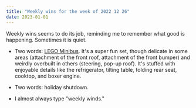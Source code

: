 ```yaml
---
title: "Weekly wins for the week of 2022 12 26"
date: 2023-01-01
---
```


Weekly wins seems to do its job, reminding me to remember what good is happening. Sometimes it is quiet.

- Two words: [LEGO Minibus](https://www.lego.com/en-us/product/volkswagen-t2-camper-van-10279). It's a super fun set, though delicate in some areas (attachment of the front roof, attachment of the front bumper) and weirdly overbuilt in others (steering, pop-up roof). It's stuffed with enjoyable details like the refrigerator, tilting table, folding rear seat, cooktop, and boxer engine.

- Two words: holiday shutdown.

- I almost always type "weekly winds."

